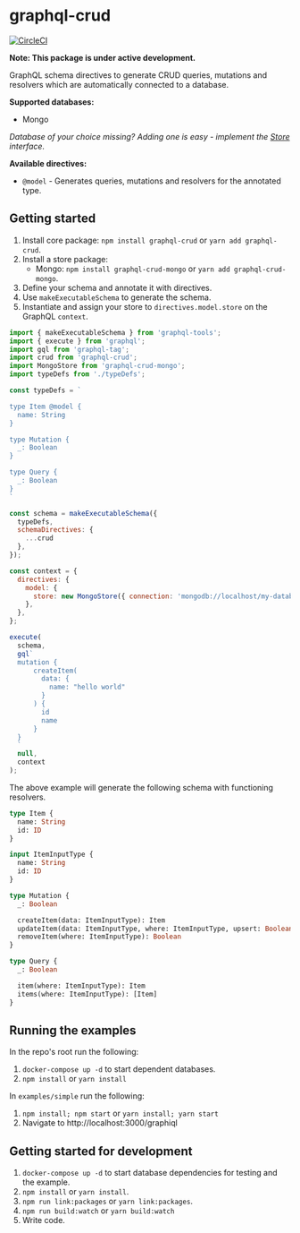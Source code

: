 # graphql-crud

[![CircleCI](https://circleci.com/gh/Intelight/graphql-crud.svg?style=svg)](https://circleci.com/gh/Intelight/graphql-crud)

**Note: This package is under active development.**

GraphQL schema directives to generate CRUD queries, mutations and resolvers which are automatically connected to a database.

**Supported databases:**

- Mongo

_Database of your choice missing? Adding one is easy  - implement the [Store](https://github.com/Intelight/graphql-crud/blob/master/packages/graphql-crud/src/Store.ts) interface._

**Available directives:**

- `@model` - Generates queries, mutations and resolvers for the annotated type.

## Getting started

1. Install core package: `npm install graphql-crud` or `yarn add graphql-crud`.
2. Install a store package:
    - Mongo: `npm install graphql-crud-mongo` or `yarn add graphql-crud-mongo`.
3. Define your schema and annotate it with directives.
4. Use `makeExecutableSchema` to generate the schema.
5. Instantiate and assign your store to `directives.model.store` on the GraphQL `context`.

```javascript
import { makeExecutableSchema } from 'graphql-tools';
import { execute } from 'graphql';
import gql from 'graphql-tag';
import crud from 'graphql-crud';
import MongoStore from 'graphql-crud-mongo';
import typeDefs from './typeDefs';

const typeDefs = `

type Item @model {
  name: String
}

type Mutation {
  _: Boolean
}

type Query {
  _: Boolean
}
`

const schema = makeExecutableSchema({
  typeDefs,
  schemaDirectives: {
    ...crud
  },
});

const context = {
  directives: {
    model: {
      store: new MongoStore({ connection: 'mongodb://localhost/my-database' }),
    },
  },
};

execute(
  schema,
  gql`
  mutation {
      createItem(
        data: {
          name: "hello world"
        }
      ) {
        id
        name
      }
  }
  `
  null,
  context
);
```

The above example will generate the following schema with functioning resolvers.

```graphql
type Item {
  name: String
  id: ID
}

input ItemInputType {
  name: String
  id: ID
}

type Mutation {
  _: Boolean

  createItem(data: ItemInputType): Item
  updateItem(data: ItemInputType, where: ItemInputType, upsert: Boolean): Boolean
  removeItem(where: ItemInputType): Boolean
}

type Query {
  _: Boolean

  item(where: ItemInputType): Item
  items(where: ItemInputType): [Item]
}
```

## Running the examples

In the repo's root run the following:
1. `docker-compose up -d` to start dependent databases.
1. `npm install` or `yarn install`

In `examples/simple` run the following:

1. `npm install; npm start` or `yarn install; yarn start`
1. Navigate to http://localhost:3000/graphiql


## Getting started for development

1. `docker-compose up -d` to start database dependencies for testing and the example.
1. `npm install` or `yarn install`.
1. `npm run link:packages` or `yarn link:packages`.
1. `npm run build:watch` or `yarn build:watch`
1. Write code.
